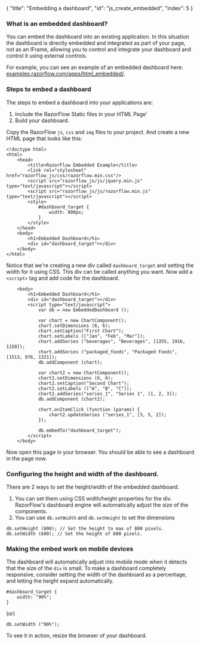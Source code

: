 <meta>
{
    "title": "Embedding a dashboard",
    "id": "js_create_embedded",
    "index": 5
}
</meta>


### What is an embedded dashboard?

You can embed the dashboard into an existing application. In this situation the dashboard is directly embedded and integrated as part of your page, not as an IFrame, allowing you to control and integrate your dashboard and control it using external controls.

For example, you can see an example of an embedded dashboard here: [examples.razorflow.com/apps/html_embedded/](http://examples.razorflow.com/apps/html_embedded/). 

### Steps to embed a dashboard

The steps to embed a dashboard into your applications are:

1. Include the RazorFlow Static files in your HTML Page'
2. Build your dashboard.

Copy the RazorFlow `js`, `css` and `img` files to your project. And create a new HTML page that looks like this:

~~~
<!doctype html>
<html>
	<head>
		<title>RazorFlow Embedded Example</title>
		<link rel="stylesheet" href="razorflow_js/css/razorflow.min.css"/>
		<script src="razorflow_js/js/jquery.min.js" type="text/javascript"></script>
		<script src="razorflow_js/js/razorflow.min.js" type="text/javascript"></script>
		<style>
			#dashboard_target {
				width: 800px;
			}
		</style>
	</head>
	<body>
		<h1>Embedded Dashboard</h1>
		<div id="dashboard_target"></div>
	</body>
</html>
~~~

Notice that we're creating a new div called `dashboard_target` and setting the width for it using CSS. This div can be called anything you want. Now add a `<script>` tag and add code for the dashboard.

~~~
	<body>
		<h1>Embedded Dashboard</h1>
		<div id="dashboard_target"></div>
		<script type="text/javascript">
			var db = new EmbeddedDashboard ();

			var chart = new ChartComponent();
			chart.setDimensions (6, 6);
			chart.setCaption("First Chart");	
			chart.setLabels (["Jan", "Feb", "Mar"]);
			chart.addSeries ("beverages", "Beverages", [1355, 1916, 1150]);
			chart.addSeries ("packaged_foods", "Packaged Foods", [1513, 976, 1321]);
			db.addComponent (chart);

			var chart2 = new ChartComponent();
			chart2.setDimensions (6, 6);
			chart2.setCaption("Second Chart");	
			chart2.setLabels (["A", "B", "C"]);
			chart2.addSeries("series_1", "Series 1", [1, 2, 3]);
			db.addComponent (chart2);

			chart.onItemClick (function (params) {
				chart2.updateSeries ("series_1", [3, 5, 2]);
			});

			db.embedTo("dashboard_target");
		</script>
	</body>
~~~

Now open this page in your browser. You should be able to see a dashboard in the page now.

### Configuring the height and width of the dashboard.

There are 2 ways to set the height/width of the embedded dashboard.

1. You can set them using CSS width/height properties for the div. RazorFlow's dashboard engine will automatically adjust the size of the components.
2. You can use `db.setWidth` and `db.setHeight` to set the dimensions

~~~
db.setHeight (800); // Set the height to max of 800 pixels.
db.setWidth (600); // Set the height of 600 pixels.
~~~


### Making the embed work on mobile devices

The dashboard will automatically adjust into mobile mode when it detects that the size of the ``div`` is small. To make a dashboard completely responsive, consider setting the width of the dashboard as a percentage, and letting the height expand automatically.

~~~
#dashboard_target {
	width: "90%";
}
~~~

(or)

~~~
db.setWidth ("90%");
~~~

To see it in action, resize the browser of your dashboard.